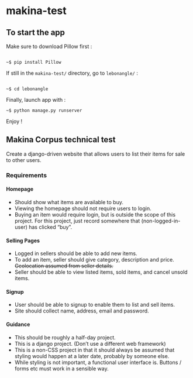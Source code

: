 # makina-test
## To start the app
Make sure to download Pillow first : 
```console

~$ pip install Pillow

```


If still in the `makina-test/` directory, go to `lebonangle/` : 
```console

~$ cd lebonangle

```
Finally, launch app with : 
```console
~$ python manage.py runserver
```
Enjoy !
## Makina Corpus technical test
Create a django-driven website that allows users to list their items for sale to other users.
### Requirements

#### Homepage

- Should show what items are available to buy.
- Viewing the homepage should not require users to login.
- Buying an item would require login, but is outside the scope of this project. For this project, just record somewhere that (non-logged-in-user) has clicked “buy”.

#### Selling Pages

- Logged in sellers should be able to add new items.
- To add an item, seller should give category, description and price. ~~Geolocation assumed from seller details.~~
- Seller should be able to view listed items, sold items, and cancel unsold items.

#### Signup

- User should be able to signup to enable them to list and sell items.
- Site should collect name, address, email and password.

#### Guidance

- This should be roughly a half-day project.
- This is a django project. (Don’t use a different web framework)
- This is a non-CSS project in that it should always be assumed that styling would happen at a later date, probably by someone else.
- While styling is not important, a functional user interface is. Buttons / forms etc must work in a sensible way.



